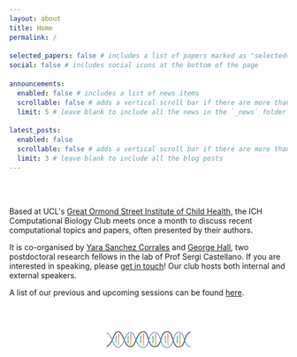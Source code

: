 ```yaml
---
layout: about
title: Home
permalink: /

selected_papers: false # includes a list of papers marked as "selected={true}"
social: false # includes social icons at the bottom of the page

announcements:
  enabled: false # includes a list of news items
  scrollable: false # adds a vertical scroll bar if there are more than 3 news items
  limit: 5 # leave blank to include all the news in the `_news` folder

latest_posts:
  enabled: false
  scrollable: false # adds a vertical scroll bar if there are more than 3 new posts items
  limit: 3 # leave blank to include all the blog posts
---
```


<br><br>

Based at UCL's [Great Ormond Street Institute of Child Health](https://www.ucl.ac.uk/child-health/great-ormond-street-institute-child-health),
the ICH Computational Biology Club meets once a month to discuss recent
computational topics and papers, often presented by their authors.

It is co-organised by [Yara Sanchez Corrales](https://profiles.ucl.ac.uk/77936-yara-elena-sanchez-corrales) and [George Hall](https://ghall.co.uk), two postdoctoral research fellows in the lab of Prof Sergi Castellano. If you are interested in speaking, please [get in touch](mailto:y.sanchez-corrales@ucl.ac.uk;george.hall@ucl.ac.uk)! Our club hosts both internal and external speakers.

A list of our previous and upcoming sessions can be found [here](./talks).

<br><br>

<center><img src="assets/img/dna.png" alt="Image of DNA" width="30%"/></center>
